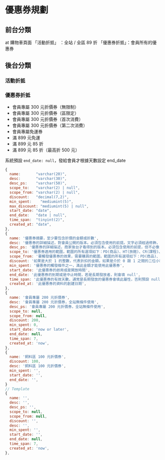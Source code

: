 # 優惠券規劃

## 前台分類
at 購物車頁面
「活動折抵」  ：全站 / 全區 89 折
「優惠券折抵」：會員所有的優惠券


## 後台分類

### 活動折抵


### 優惠券折抵

- 會員專屬 300 元折價券（無限制）
- 會員專屬 300 元折價券（區限定）
- 會員專屬 300 元折價券（首次消費）
- 會員專屬 300 元折價券（第二次消費）
- 會員專屬免運券
- 滿 899 元免運
- 滿 899 元 85 折
- 滿 899 元 85 折（最高折 500 元）

系統預設 `end_date: null`，發給會員才根據天數設定 end_date

```js
{
  name:       "varchar(20)",
  desc:       "varchar(30)",
  desc_ps:    "varchar(50)",
  scope_to:   "varchar(2) | null",
  scope_from: "varchar(2) | null",
  discount:   "decimal(7,2)",
  min_spent:    "mediumint(5)",
  max_discount: "mediumint(5) | null",
  start_date: "date",
  end_date:   "date | null",
  time_span:  "tinyint(2)",
  created_at: "date",
},
{
  name: '優惠券摘要，至少要包含折價的金額或折數',
  desc: '優惠券的詳細描述，對會員公開的版本。必須包含使用的前提。文字必須經過修飾，讓它看起來有讓使用者有使用的動力、讓使用者有划算的感覺、讓使用者覺得得到這張優惠券像變成 VIP 一樣',
  desc_ps: '優惠券的詳細描述，商家後台才看得到的版本。必須包含使用的前提，但不必像 desc 雕琢用詞，重點在有把使用規則表達清楚',
  scope_to: '優惠券適用的範圍，範圍的所有選項如下：PD(商品)、HT(旅館)、CR(課程)、飼料、保健、零食、玩具、外出、罐頭、運費、null(全部)。',
  scope_from: '要觸發優惠券的效果，需要購買的範圍，範圍的所有選項如下：PD(商品)、HT(旅館)、CR(課程)、飼料、保健、零食、玩具、外出、罐頭、null(全部)。舉例：scope_from 填HT(旅館)，而 scope_to 填PD(商品)，代表凡有一筆HT(旅館)的消費，就能享有PD(商品)的優惠',
  discount: '如果是大於 1 的整數，代表折扣的金額，如果是介於 0 跟 1 之間的二位小數，則代表折數。',
  min_spent: '優惠券的觸發條件之一，滿此金額才能使用此優惠券',
  start_date: '此優惠券的啟用或是開放時間',
  end_date: '此優惠券的到期或是中止時間，若是長期發放者，則會填 null',
  time_span: '此優惠券的有效天數，通常是長期發放的優惠券會填此屬性，否則預設 null',
  created_at: '此優惠券的資料的創建日期',
},
{
  name: '會員專屬 200 元折價券',
  desc: '會員專屬 200 元折價券，全站無條件使用',
  desc_ps: '會員專屬 200 元折價券，全站無條件使用',
  scope_to: null,
  scope_from: null,
  discount: 200,
  min_spent: 0,
  start_date: 'now or later',
  end_date: null,
  time_span: 7,
  created_at: 'now',
},
{
  name: '飼料區 100 元折價券',
  discount: 100,
  desc: '飼料區 100 元折價券',
  min_spent: '',
  start_date: '',
  end_date: '',
}
// Template
{
  name: '',
  desc: '',
  desc_ps: '',
  scope_to: null,
  scope_from: null,
  discount: '',
  desc: '',
  min_spent: '',
  start_date: '',
  end_date: null,
  time_span: 7,
  created_at: 'now',
},
```

